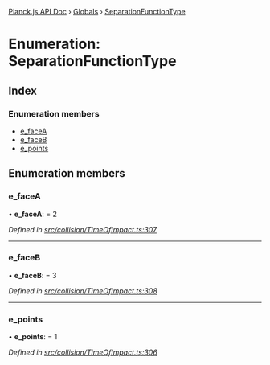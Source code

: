 [Planck.js API Doc](../README.md) › [Globals](../globals.md) › [SeparationFunctionType](separationfunctiontype.md)

# Enumeration: SeparationFunctionType

## Index

### Enumeration members

* [e_faceA](separationfunctiontype.md#e_facea)
* [e_faceB](separationfunctiontype.md#e_faceb)
* [e_points](separationfunctiontype.md#e_points)

## Enumeration members

###  e_faceA

• **e_faceA**: = 2

*Defined in [src/collision/TimeOfImpact.ts:307](https://github.com/shakiba/planck.js/blob/acc3bd8/src/collision/TimeOfImpact.ts#L307)*

___

###  e_faceB

• **e_faceB**: = 3

*Defined in [src/collision/TimeOfImpact.ts:308](https://github.com/shakiba/planck.js/blob/acc3bd8/src/collision/TimeOfImpact.ts#L308)*

___

###  e_points

• **e_points**: = 1

*Defined in [src/collision/TimeOfImpact.ts:306](https://github.com/shakiba/planck.js/blob/acc3bd8/src/collision/TimeOfImpact.ts#L306)*

